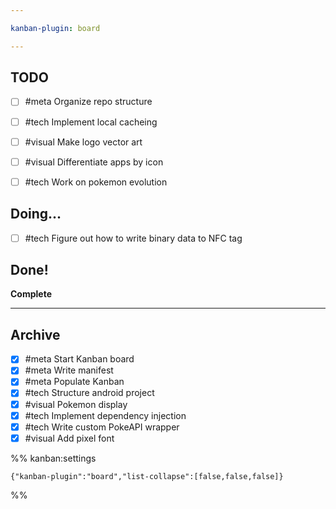 ```yaml
---

kanban-plugin: board

---
```


## TODO

- [ ] #meta Organize repo structure
- [ ] #tech Implement local cacheing
- [ ] #visual Make logo vector art
- [ ] #visual Differentiate apps by icon
- [ ] #tech Work on pokemon evolution


## Doing...

- [ ] #tech Figure out how to write binary data to NFC tag


## Done!

**Complete**


***

## Archive

- [x] #meta Start Kanban board
- [x] #meta Write manifest
- [x] #meta Populate Kanban
- [x] #tech Structure android project
- [x] #visual Pokemon display
- [x] #tech Implement dependency injection
- [x] #tech Write custom PokeAPI wrapper
- [x] #visual Add pixel font

%% kanban:settings
```
{"kanban-plugin":"board","list-collapse":[false,false,false]}
```
%%